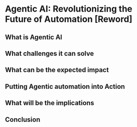 # Agentic AI: Revolutionizing the Future of Automation [Reword]

## What is Agentic AI

## What challenges it can solve

## What can be the expected impact

## Putting Agentic automation into Action

## What will be the implications

## Conclusion